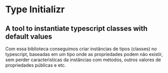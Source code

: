 # Type Initializr

## A tool to instantiate typescript classes with default values

Com essa biblioteca conseguimos criar instâncias de tipos (classes) no typescript, baseadas em um tipo onde as propriedades
podem não existir, sem perder caracterìsticas da instâncias com métodos, outros valores de propriedades públicas e etc.
